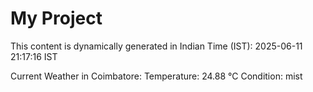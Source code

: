 # My Project

This content is dynamically generated in Indian Time (IST): 2025-06-11 21:17:16 IST


Current Weather in Coimbatore:
Temperature: 24.88 °C
Condition: mist
